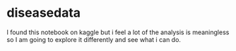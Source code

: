 # diseasedata

I found this notebook on kaggle but i feel a lot of the analysis is meaningless so I am going to explore it differently and see what i can do.
